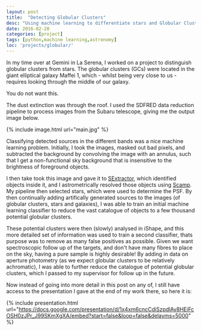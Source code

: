 ```yaml
---
layout: post
title:  "Detecting Globular Clusters"
desc: "Using machine learning to differentiate stars and Globular Clusters in Maffei 1. During my time as a Gemini Student in Chile, I worked on using photometry to categorise astronomical objects. The goal was to remove background galaxies, foreground stars and other contaminants, allowing us to pick out globular clusters for spectroscopic follow up."
date: 2016-02-20
categories: [project]
tags: [python,machine learning,astronomy]
loc: 'projects/globular/'
---
```


In my time over at Gemini in La Serena, I worked on a project
to distinguish globular clusters from stars. The globular clusters (GCs)
were located in the giant elliptical galaxy Maffei 1, which - whilst
being very close to us - requires looking through the middle of our 
galaxy.

You do not want this.

The dust extinction was through the roof. I used the SDFRED data
reduction pipeline to process images from the Subaru telescope, giving
me the output image below.


{% include image.html url="main.jpg"  %}

Classifying detected sources in the different bands was a
nice machine learning problem. Initially, I took the images, masked out
bad pixels, and subtracted the background by convolving the image with an annulus, such
that I get a non-functional sky background that is insensitive to the brightness of foreground objects.

I then take took this image and gave it to [SExtractor](http://www.astromatic.net/software/sextractor), 
which identified objects inside it,
and I astrometrically resolved those objects using [Scamp](http://www.astromatic.net/software/scamp). 
My pipeline then selected stars, which were used to determine the PSF. By then continually adding artifically
generated sources to the images (of globular clusters, stars and galaxies), I was able to train an initial
machine learning classifier to reduce the vast catalogue of objects to a few thousand potential globular clusters.

These potential clusters were then (slowly) analysed in iShape, and this more detailed set of information
was used to train a second classifier, thats purpose was to remove as many false positives as possible. Given 
we want spectroscopic follow up of the targets, and don't have many fibres to place on the sky, having a pure sample
is highly desirable! By adding in data on aperture photometry (as we expect globular clusters to be relatively
achromatic), I was able to further reduce the catalogue of potential globular clusters, which I passed to my
supervisor for follow up in the future.

Now instead of going into more detail in this post on any of, I still
have access to the presentation I gave at the end of my work there, so here it is:

{% include presentation.html url="https://docs.google.com/presentation/d/1x4xm6cncCdiSzpdlAy8HEiFcOSH0zJPr_J99SKmXgXA/embed?start=false&loop=false&delayms=5000"  %}
